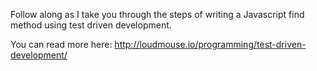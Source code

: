 Follow along as I take you through the steps of writing a Javascript find method using test driven development.

You can read more here: http://loudmouse.io/programming/test-driven-development/
